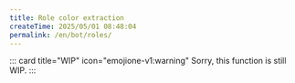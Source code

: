 ```yaml
---
title: Role color extraction
createTime: 2025/05/01 08:48:04
permalink: /en/bot/roles/
---
```

::: card title="WIP" icon="emojione-v1:warning"
Sorry, this function is still WIP.
:::

<LinkCard title="Back to project" icon="icon-park-solid:back" href="/en/bot/"></LinkCard>